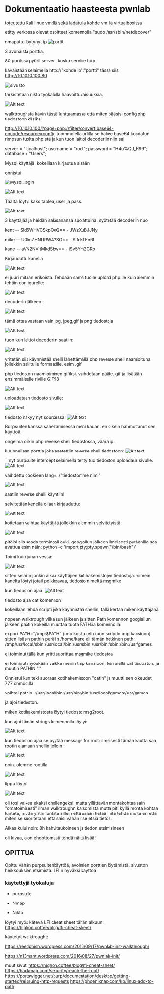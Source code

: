 # Dokumentaatio haasteesta pwnlab

toteutettu Kali linux vm:llä sekä ladatulla kohde vm:llä virtualboxissa

etitty verkossa olevat osoitteet komennolla "sudo /usr/sbin/netdiscover"

nmapattu löytynyt ip
![portit](images/image.png)

3 avonaista porttia.

80 portissa pyörii serveri. koska service http

käväistään selaimella http://"kohde ip":"portti"
tässä siis http://10.10.10.100:80

![sivusto](images/image-1.png)

tarkistetaan nikto työkalulla haavoittuvaisuuksia.

![Alt text](images/image-8.png)

walktroughsta kävin tässä lunttaamassa että miten pääsisi config.php tiedostoon käsiksi

http://10.10.10.100/?page=php://filter/convert.base64-encode/resource=config
tuommoiella urlilla se hakee base64 koodatun rimpsun tuolta php:stä ja kun tuon laittoi decoderiin niin sai

server = "localhost";
username = "root";
password = "H4u%QJ_H99";
database = "Users";

Mysql käyttäjä. kokeillaan kirjautua sisään

onnistui

![Mysql_login](images/image-2.png)

![Alt text](images/image-3.png)

Täältä löytyi kaks tablea, user ja pass.

![Alt text](images/image-4.png)

3 käyttäjää ja heidän salasanansa suojattuina. syötetää decoderiin nuo

kent -- Sld6WHVCSkpOeQ== - JWzXuBJJNy

mike -- U0lmZHNURW42SQ== - SIfdsTEn6I

kane -- aVN2NVltMkdSbw== - iSv5Ym2GRo

Kirjauduttu kanella

![Alt text](images/image-5.png)

ei juuri mitään erikoista.
Tehdään sama tuolle upload php:lle kuin aiemmin tehtiin configurelle:

![Alt text](images/image-6.png)

decoderin jälkeen :

![Alt text](images/image-7.png)

tämä ottaa vastaan vain jpg, jpeg,gif ja png tiedostoja

![Alt text](images/image-9.png)

tuon kun laittoi decoderiin saatiin:

![Alt text](images/image-10.png)

yritetän siis käynnistää shelli lähettämällä php reverse shell naamioituna jollekkin sallitulle formaatille. esim .gif

php tiedoston naamioiminen gifiksi. vaihdetaan pääte. gif ja lisätään ensimmäiselle riville GIF98

![Alt text](images/image-12.png)

uploadataan tiedosto sivulle:

![Alt text](images/image-13.png)

tiedosto näkyy nyt sourcessa:
![Alt text](images/image-14.png)

Burpsuiten kanssa säheltämisessä meni kauan. en oikein hahmottanut sen käyttöä.

ongelma olikin php reverse shell tiedostossa, väärä ip.

kuunnellaan porttia joka asetettiin reverse shell tiedostoon:
![Alt text](images/image-15.png)

¨
nyt purpsuite intercept selaimella tehty tuo tiedoston uploadaus sivulle:
![Alt text](images/image-16.png)

vaihdettu cookieen lang=../"tiedostomme nimi"

![Alt text](images/image-17.png)

saatiin reverse shelli käyntiin!

selvitetään kenellä ollaan kirjauduttu:

![Alt text](images/image-18.png)

koitetaan vaihtaa käyttäjää jollekkin aiemmin selvitetyistä:

![Alt text](images/image-19.png)

pitäisi siis saada terminaali auki.
googlailun jälkeen ilmeisesti pythonilla saa avattua esim näin:
python -c 'import pty;pty.spawn("/bin/bash")'

Toimi kuin junan vessa:

![Alt text](images/image-20.png)

sitten selailin jonkin aikaa käyttäjien kotihakemistojen tiedostoja. viimein kanelta löytyi jotail poikkeavaa, tiedosto nimeltä msgmike

kun tiedoston ajaa:
![Alt text](images/image-21.png)

tiedosto ajaa cat komennon

kokeillaan tehdä scripti joka käynnistää shellin, tällä kertaa miken käyttäjänä

nopean walktrough vilkaisun jälkeen ja sitten Path komennon googlailun jälkeen päätin kokeilla muuttaa tuota PATH:ia komennolla:

export PATH="/tmp:$PATH" (tmp koska tein tuon scriptin tmp kansioon)
sitten lisäsin pathin perään /home/kane
eli tämän hetkinen path:
/tmp/usr/local/sbin:/usr/local/bin:/usr/sbin:/usr/bin:/sbin:/bin:/usr/games

ei toiminut tällä kun yritti suorittaa msgmike tiedostoa

ei toiminut myöskään vaikka menin tmp kansioon, loin siellä cat tiedoston. ja muutin PATHIN "."

Onnistui kun teki suoraan kotihakemistoon "catin" ja muutti sen oikeudet 777 chmod:lla

vaihtoi pathin
.:/usr/local/bin:/usr/bin:/bin:/usr/local/games:/usr/games

ja ajoi tiedoston.

miken kotihakemistosta löytyi tiedosto msg2root.

kun ajoi tämän strings komennolla löytyi:

![Alt text](images/image-22.png)

kun tiedoston ajaa se pyytää message for root:
ilmeisesti tämän kautta saa rootin ajamaan shellin jolloin :

![Alt text](images/image-23.png)

noin. olemme rootilla

![Alt text](images/image-24.png)

lippu löytyi

![Alt text](images/image-25.png)

oli tosi vaikea ekaksi challengeksi.
mutta yllättävän montakohtaa sain "omatoimisesti" ilman walktroughn katsomista mutta piti kyllä monta kohtaa luntata, mutta yritin luntata sillein että saisin tietää mitä tehdä mutta en että miten se suoritetaan että saisi vähän itse etsiä tietoa.

Aikaa kului noin: 8h kahvitaukoineen ja tiedon etsimisineen

oli kivaa, aion ehdottomasti tehdä näitä lisää!

## OPITTUA

Opittu vähän purpsuitenkäyttöä, avoimien porttien löytämistä, sivuston heikkouksien etsimistä. LFI:n hyväksi käyttöä

### käytettyjä työkaluja

- purpsuite

- Nmap

- Nikto

löytyi myös kätevä LFI cheat sheet tähän alkuun:
https://highon.coffee/blog/lfi-cheat-sheet/

käytetyt walktrought:

https://reedphish.wordpress.com/2016/09/17/pwnlab-init-walkthrough/

https://n13mant.wordpress.com/2016/08/27/pwnlab-init/

muut sivut:
https://highon.coffee/blog/lfi-cheat-sheet/
https://hackmag.com/security/reach-the-root/
https://portswigger.net/burp/documentation/desktop/getting-started/reissuing-http-requests
https://phoenixnap.com/kb/linux-add-to-path
